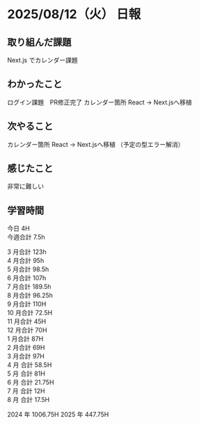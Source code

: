 # 2025/08/12（火） 日報

## 取り組んだ課題
Next.js でカレンダー課題

## わかったこと
ログイン課題　PR修正完了
カレンダー箇所 React → Next.jsへ移植

## 次やること
カレンダー箇所 React → Next.jsへ移植
（予定の型エラー解消）

## 感じたこと
非常に難しい

## 学習時間

今日 4H
<br />
今週合計 7.5h
<br />

3 月合計 123h
<br />
4 月合計 95h
<br />
5 月合計 98.5h
<br />
6 月合計 107h
<br />
7 月合計 189.5h
<br />
8 月合計 96.25h
<br />
9 月合計 110H
<br />
10 月合計 72.5H
<br />
11 月合計 45H
<br />
12 月合計 70H
<br />
1 月合計 87H
<br />
2 月合計 69H
<br />
3 月合計 97H
<br />
4 月 合計 58.5H
<br />
5 月 合計 81H
<br />
6 月 合計 21.75H
<br />
7 月 合計 12H
<br />
8 月 合計 17.5H

2024 年 1006.75H
2025 年 447.75H
